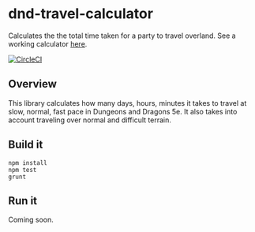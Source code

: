 # dnd-travel-calculator
Calculates the the total time taken for a party to travel overland.
See a working calculator [here](http://stephthedev.com/dnd-travel-calculator/).

[![CircleCI](https://circleci.com/gh/stephthedev/dnd-travel-calculator/tree/master.svg?style=svg)](https://circleci.com/gh/stephthedev/dnd-travel-calculator/tree/master)

## Overview
This library calculates how many days, hours, minutes it takes to travel at slow, normal, fast pace in Dungeons and Dragons 5e. It also takes into account traveling over normal and difficult terrain. 

## Build it
```
npm install
npm test
grunt
```

## Run it
Coming soon.
